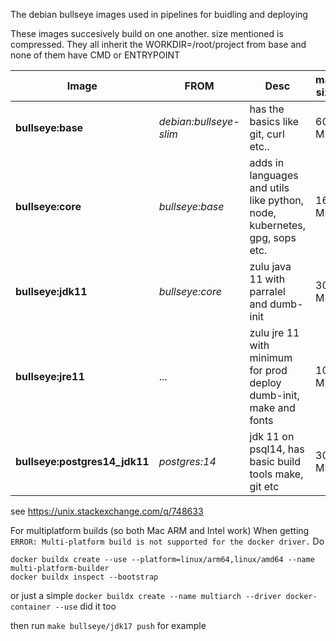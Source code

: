 The debian bullseye images used in pipelines for buidling and deploying

These images succesively build on one another. size mentioned is compressed. 
They all inherit the WORKDIR=/root/project from base and none of them have CMD or ENTRYPOINT 

| Image             | FROM         | Desc                                                        | max size |
| ----------------- | -------------- | ------------------------------------------------------------| -------- |
| __bullseye:base__ | _debian:bullseye-slim_  | has the basics like git, curl etc..                 | 60 MB     |
| __bullseye:core__  | _bullseye:base_ | adds in languages and utils like python, node, kubernetes, gpg, sops etc. | 162 MB    |
| __bullseye:jdk11__  | _bullseye:core_ | zulu java 11 with parralel and dumb-init | 309 MB    |
| __bullseye:jre11__  | ... | zulu jre 11 with minimum for prod deploy dumb-init, make and fonts  | 106 MB    |
| __bullseye:postgres14_jdk11__  | _postgres:14_ | jdk 11 on psql14, has basic build tools make, git etc  | 300 MB    |

see https://unix.stackexchange.com/q/748633

For multiplatform builds (so both Mac ARM and Intel work)
When getting `ERROR: Multi-platform build is not supported for the docker driver.`
Do 
```
docker buildx create --use --platform=linux/arm64,linux/amd64 --name multi-platform-builder
docker buildx inspect --bootstrap
```

or just a simple `docker buildx create --name multiarch --driver docker-container --use` did it too


then run `make bullseye/jdk17 push` for example


